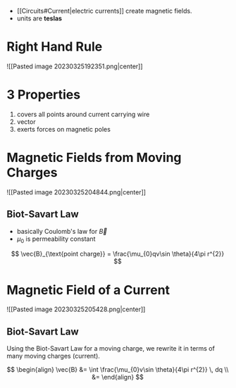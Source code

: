 - [[Circuits#Current|electric currents]] create magnetic fields.
- units are **teslas**

# Right Hand Rule

![[Pasted image 20230325192351.png|center]]

# 3 Properties

1. covers all points around current carrying wire
2. vector
3. exerts forces on magnetic poles

# Magnetic Fields from Moving Charges

![[Pasted image 20230325204844.png|center]]

## Biot-Savart Law

- basically Coulomb's law for $\vec{B}$
- $\mu_{0}$ is permeability constant

$$
\vec{B}_{\text{point charge}} = \frac{\mu_{0}qv\sin \theta}{4\pi r^{2}}
$$

# Magnetic Field of a Current

![[Pasted image 20230325205428.png|center]]

## Biot-Savart Law

Using the Biot-Savart Law for a moving charge, we rewrite it in terms of many moving charges (current).

$$
\begin{align}
\vec{B} &= \int \frac{\mu_{0}v\sin \theta}{4\pi r^{2}} \, dq \\
&=  
\end{align}
$$